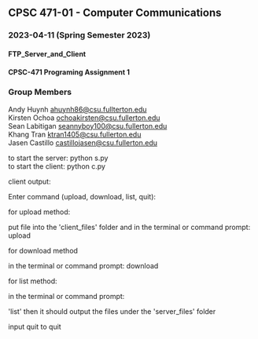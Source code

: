 

## CPSC 471-01 - Computer Communications
### 2023-04-11 (Spring Semester 2023)
#### FTP_Server_and_Client
#### CPSC-471 Programing Assignment 1

### Group Members
Andy Huynh ahuynh86@csu.fullterton.edu\
Kirsten Ochoa ochoakirsten@csu.fullerton.edu\
Sean Labitigan seannyboy100@csu.fullerton.edu\
Khang Tran     ktran1405@csu.fullerton.edu\
Jasen Castillo castillojasen@csu.fullerton.edu

to start the server: python s.py\
to start the client: python c.py

client  output:

Enter command (upload, download, list, quit): 

for upload method:

put file into the 'client_files' folder
and in the terminal or command prompt:
upload <filename>

for download method
  
in the terminal or command prompt:
download <filename>

for list method:
  
in the terminal or command prompt:
  
'list'
then it should output the files under the 'server_files' folder

input quit to quit
